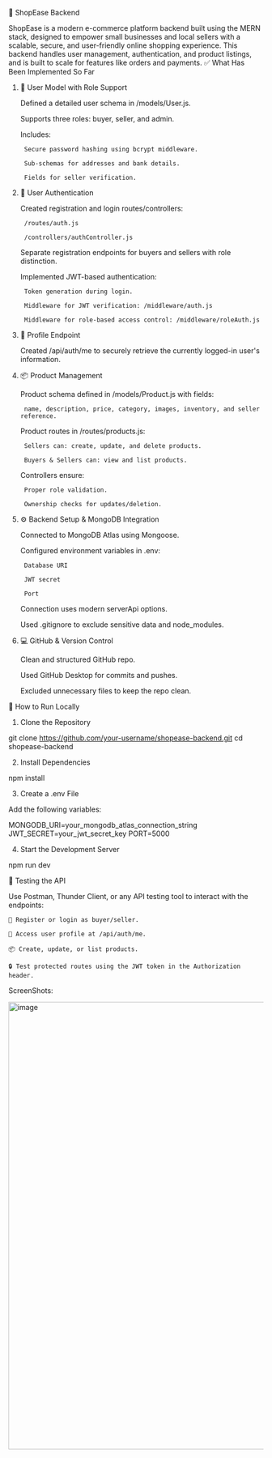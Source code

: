 🛒 ShopEase Backend

ShopEase is a modern e-commerce platform backend built using the MERN stack, designed to empower small businesses and local sellers with a scalable, secure, and user-friendly online shopping experience.
This backend handles user management, authentication, and product listings, and is built to scale for features like orders and payments.
✅ What Has Been Implemented So Far
1. 👥 User Model with Role Support

    Defined a detailed user schema in /models/User.js.

    Supports three roles: buyer, seller, and admin.

    Includes:

        Secure password hashing using bcrypt middleware.

        Sub-schemas for addresses and bank details.

        Fields for seller verification.

2. 🔐 User Authentication

    Created registration and login routes/controllers:

        /routes/auth.js

        /controllers/authController.js

    Separate registration endpoints for buyers and sellers with role distinction.

    Implemented JWT-based authentication:

        Token generation during login.

        Middleware for JWT verification: /middleware/auth.js

        Middleware for role-based access control: /middleware/roleAuth.js

3. 👤 Profile Endpoint

    Created /api/auth/me to securely retrieve the currently logged-in user's information.

4. 📦 Product Management

    Product schema defined in /models/Product.js with fields:

        name, description, price, category, images, inventory, and seller reference.

    Product routes in /routes/products.js:

        Sellers can: create, update, and delete products.

        Buyers & Sellers can: view and list products.

    Controllers ensure:

        Proper role validation.

        Ownership checks for updates/deletion.

5. ⚙️ Backend Setup & MongoDB Integration

    Connected to MongoDB Atlas using Mongoose.

    Configured environment variables in .env:

        Database URI

        JWT secret

        Port

    Connection uses modern serverApi options.

    Used .gitignore to exclude sensitive data and node_modules.

6. 💻 GitHub & Version Control

    Clean and structured GitHub repo.

    Used GitHub Desktop for commits and pushes.

    Excluded unnecessary files to keep the repo clean.

🚀 How to Run Locally
1. Clone the Repository

git clone https://github.com/your-username/shopease-backend.git
cd shopease-backend

2. Install Dependencies

npm install

3. Create a .env File

Add the following variables:

MONGODB_URI=your_mongodb_atlas_connection_string
JWT_SECRET=your_jwt_secret_key
PORT=5000

4. Start the Development Server

npm run dev

🧪 Testing the API

Use Postman, Thunder Client, or any API testing tool to interact with the endpoints:

    🔐 Register or login as buyer/seller.

    👤 Access user profile at /api/auth/me.

    📦 Create, update, or list products.

    🔒 Test protected routes using the JWT token in the Authorization header.
ScreenShots:

<img width="875" height="884" alt="image" src="https://github.com/user-attachments/assets/579d1941-4ab0-46f1-817e-9ab61f938847" />

